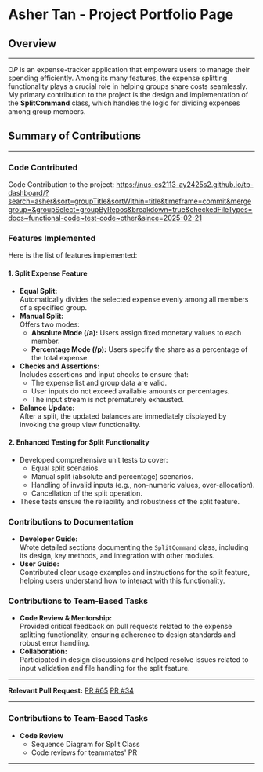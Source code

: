 # Asher Tan - Project Portfolio Page

## Overview

---

O$P$ is an expense-tracker application that empowers users to manage their spending efficiently. Among its many features, the expense splitting functionality plays a crucial role in helping groups share costs seamlessly. My primary contribution to the project is the design and implementation of the **SplitCommand** class, which handles the logic for dividing expenses among group members.

## Summary of Contributions

---

### Code Contributed
Code Contribution to the project: https://nus-cs2113-ay2425s2.github.io/tp-dashboard/?search=asher&sort=groupTitle&sortWithin=title&timeframe=commit&mergegroup=&groupSelect=groupByRepos&breakdown=true&checkedFileTypes=docs~functional-code~test-code~other&since=2025-02-21

### Features Implemented
Here is the list of features implemented:

#### 1. Split Expense Feature

- **Equal Split:**  
  Automatically divides the selected expense evenly among all members of a specified group.
- **Manual Split:**  
  Offers two modes:
  - **Absolute Mode (/a):** Users assign fixed monetary values to each member.
  - **Percentage Mode (/p):** Users specify the share as a percentage of the total expense.
- **Checks and Assertions:**  
  Includes assertions and input checks to ensure that:
  - The expense list and group data are valid.
  - User inputs do not exceed available amounts or percentages.
  - The input stream is not prematurely exhausted.
- **Balance Update:**  
  After a split, the updated balances are immediately displayed by invoking the group view functionality.

#### 2. Enhanced Testing for Split Functionality

- Developed comprehensive unit tests to cover:
  - Equal split scenarios.
  - Manual split (absolute and percentage) scenarios.
  - Handling of invalid inputs (e.g., non-numeric values, over-allocation).
  - Cancellation of the split operation.
- These tests ensure the reliability and robustness of the split feature.

### Contributions to Documentation

- **Developer Guide:**  
  Wrote detailed sections documenting the `SplitCommand` class, including its design, key methods, and integration with other modules.
- **User Guide:**  
  Contributed clear usage examples and instructions for the split feature, helping users understand how to interact with this functionality.

### Contributions to Team-Based Tasks

- **Code Review & Mentorship:**  
  Provided critical feedback on pull requests related to the expense splitting functionality, ensuring adherence to design standards and robust error handling.
- **Collaboration:**  
  Participated in design discussions and helped resolve issues related to input validation and file handling for the split feature.

---

**Relevant Pull Request:** 
[PR #65](https://github.com/AY2425S2-CS2113-F11-2/tp/pull/65)
[PR #34](https://github.com/AY2425S2-CS2113-F11-2/tp/pull/34)

---

### Contributions to Team-Based Tasks
- **Code Review**
  - Sequence Diagram for Split Class
  - Code reviews for teammates' PR

---